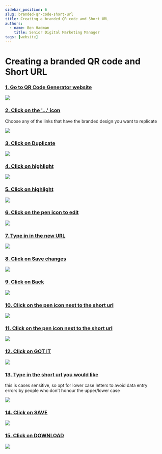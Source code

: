 ```yaml
---
sidebar_position: 6
slug: branded-qr-code-short-url
title: Creating a branded QR code and Short URL
authors:
  - name: Ben Hadman
    title: Senior Digital Marketing Manager
tags: [website]
---
```


# Creating a branded QR code and Short URL

### [1\. Go to QR Code Generator website](https://app.qr-code-generator.com/manage/?login=1)

![](https://dubble-prod-01.s3.amazonaws.com/assets/724e08cf-9911-42bc-9d99-d963c6d8439b.png?0)

### [2\. Click on the '...' icon](https://app.qr-code-generator.com/manage/?login=1)

Choose any of the links that have the branded design you want to replicate

![](https://d3q7ie80jbiqey.cloudfront.net/media/image/zoom/ac2413c0-9aa2-4c4e-abcc-6bbe811b1983/2.5/76.900227864583/37.936022875108?0)

### [3\. Click on Duplicate](https://app.qr-code-generator.com/manage/?login=1)

![](https://d3q7ie80jbiqey.cloudfront.net/media/image/zoom/4bc935e1-d07f-4481-a784-b5702274ef1f/2.5/75.986328125/41.728778187337?0)

### [4\. Click on highlight](https://app.qr-code-generator.com/manage/?login=1)

![](https://d3q7ie80jbiqey.cloudfront.net/media/image/zoom/f02cfe6d-0273-4a46-ab99-737dbc29e304/2.5/0/186.40909583695?0)

### [5\. Click on highlight](https://app.qr-code-generator.com/manage/?login=1)

![](https://d3q7ie80jbiqey.cloudfront.net/media/image/zoom/adc911c8-a487-4f1e-a848-0a05148a2e41/2.5/0/186.40909583695?0)

### [6\. Click on the pen icon to edit](https://app.qr-code-generator.com/manage/?login=1)

![](https://d3q7ie80jbiqey.cloudfront.net/media/image/zoom/5f93db61-5041-4398-b3b0-92b2bd96136f/2.5/71.902669270833/22.217855594102?0)

### [7\. Type in in the new URL](https://app.qr-code-generator.com/editbarcode/56375465)

![](https://d3q7ie80jbiqey.cloudfront.net/media/image/zoom/297b8b37-ea1b-4add-b00c-c40e5845d96a/2.5/44.897867838542/34.681943842151?0)

### [8\. Click on Save changes](https://app.qr-code-generator.com/editbarcode/56375465)

![](https://d3q7ie80jbiqey.cloudfront.net/media/image/zoom/897e65c1-d5eb-4303-81c1-8ec1daac9536/2.5/56.42822265625/98.049246530789?0)

### [9\. Click on Back](https://app.qr-code-generator.com/editbarcode/56375465)

![](https://d3q7ie80jbiqey.cloudfront.net/media/image/zoom/8a7423c0-7780-4453-a7b3-25ed30caec87/1.5/13.949381510417/2.080171292281?0)

### [10\. Click on the pen icon next to the short url](https://app.qr-code-generator.com/manage/?login=1)

![](https://d3q7ie80jbiqey.cloudfront.net/media/image/zoom/f4f94d30-c237-40f1-8318-10d14c90d5fa/2.5/46.54296875/19.319506179532?0)

### [11\. Click on the pen icon next to the short url](https://app.qr-code-generator.com/manage/?login=1)

![](https://d3q7ie80jbiqey.cloudfront.net/media/image/zoom/ed08f6f4-f76f-4bd3-9603-d5a8526b76df/2.5/54.519957224528/69.636661367425?0)

### [12\. Click on GOT IT](https://app.qr-code-generator.com/manage/?login=1)

![](https://d3q7ie80jbiqey.cloudfront.net/media/image/zoom/492f001c-2f64-4b79-8433-ae48412d7c60/2.5/71.5869140625/71.196742194276?0)

### [13\. Type in the short url you would like](https://app.qr-code-generator.com/manage/?login=1)

this is cases sensitive, so opt for lower case letters to avoid data entry errors by people who don't honour the upper/lower case

![](https://d3q7ie80jbiqey.cloudfront.net/media/image/zoom/2c24643c-c441-4588-97d3-f59c70e1cd52/2.5/58.209635416667/70.261681483088?0)

### [14\. Click on SAVE](https://app.qr-code-generator.com/manage/?login=1)

![](https://d3q7ie80jbiqey.cloudfront.net/media/image/zoom/9af8bcec-7cee-465c-b7fb-a1eb0c3440e8/2.5/61.593424479167/69.687432241977?0)

### [15\. Click on DOWNLOAD](https://app.qr-code-generator.com/manage/?login=1)

![](https://d3q7ie80jbiqey.cloudfront.net/media/image/zoom/467409a2-9bc7-4767-9c22-868965328f58/2.5/31.76025390625/71.074777753686?0)